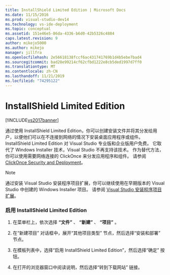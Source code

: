 ```yaml
---
title: InstallShield Limited Edition | Microsoft Docs
ms.date: 11/15/2016
ms.prod: visual-studio-dev14
ms.technology: vs-ide-deployment
ms.topic: conceptual
ms.assetid: 151e46e5-86da-4336-b6d0-42b5326c4884
caps.latest.revision: 9
author: mikejo5000
ms.author: mikejo
manager: jillfra
ms.openlocfilehash: 2e56618138fccf6ac431741769b1d4b5ebe7bad4
ms.sourcegitcommit: bad28e99214cf62cfbd1222e8cb5ded1997d7ff0
ms.translationtype: MT
ms.contentlocale: zh-CN
ms.lasthandoff: 11/21/2019
ms.locfileid: "74295122"
---
```

# <a name="installshield-limited-edition"></a>InstallShield Limited Edition
[!INCLUDE[vs2017banner](../includes/vs2017banner.md)]

通过使用 InstallShield Limited Edition，你可以创建安装文件并将其分发给用户，以便他们可以在不连接到网络的情况下安装桌面应用程序或组件。 InstallShield Limited Edition 对 Visual Studio 专业版和企业版用户免费。 它取代了 Windows Installer 技术，Visual Studio 不再支持该技术。 作为替代方法，你可以使用需要网络连接的 ClickOnce 来分发应用程序和组件。 请参阅 [ClickOnce Security and Deployment](../deployment/clickonce-security-and-deployment.md)。  
  
> [!NOTE]
> 通过安装 Visual Studio 安装程序项目扩展，你可以继续使用在早期版本的 Visual Studio 中创建的 Windows Installer 项目。 请参阅 [Visual Studio 安装程序项目扩展](https://devblogs.microsoft.com/visualstudio/visual-studio-installer-projects-extension/)。  
  
### <a name="to-enable-installshield-limited-edition"></a>启用 InstallShield Limited Edition  
  
1. 在菜单栏上，依次选择 **“文件”** 、 **“新建”** 、 **“项目”** 。  
  
2. 在“新建项目” 对话框中，展开“其他项目类型” 节点，然后选择“安装和部署” 节点。  
  
3. 在模板列表中，选择“启用 InstallShield Limited Edition”，然后选择“确定” 按钮。  
  
4. 在打开的浏览器窗口中阅读说明，然后选择“转到下载网站” 链接。
